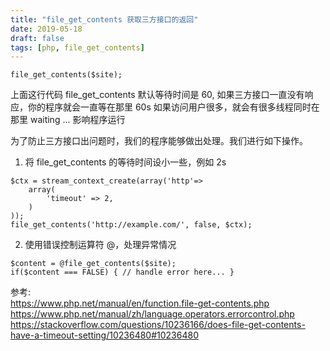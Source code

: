 ```yaml
---
title: "file_get_contents 获取三方接口的返回"
date: 2019-05-18
draft: false
tags: [php, file_get_contents]
---
```

```
file_get_contents($site);
```
上面这行代码 file_get_contents 默认等待时间是 60, 如果三方接口一直没有响应，你的程序就会一直等在那里 60s
如果访问用户很多，就会有很多线程同时在那里 waiting ... 影响程序运行

为了防止三方接口出问题时，我们的程序能够做出处理。我们进行如下操作。

1. 将 file_get_contents 的等待时间设小一些，例如 2s
```
$ctx = stream_context_create(array('http'=>
    array(
        'timeout' => 2,
    )
));
file_get_contents('http://example.com/', false, $ctx);
```

2. 使用错误控制运算符 @，处理异常情况
```
$content = @file_get_contents($site);
if($content === FALSE) { // handle error here... }
```

参考:  
https://www.php.net/manual/en/function.file-get-contents.php
https://www.php.net/manual/zh/language.operators.errorcontrol.php
https://stackoverflow.com/questions/10236166/does-file-get-contents-have-a-timeout-setting/10236480#10236480